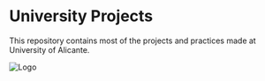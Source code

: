 # University Projects

This repository contains most of the projects and practices made at University of Alicante.

![Logo](https://estaticos-cdn.prensaiberica.es/epi/public/file/2021/0928/08/logoua-e96db3c.png)

